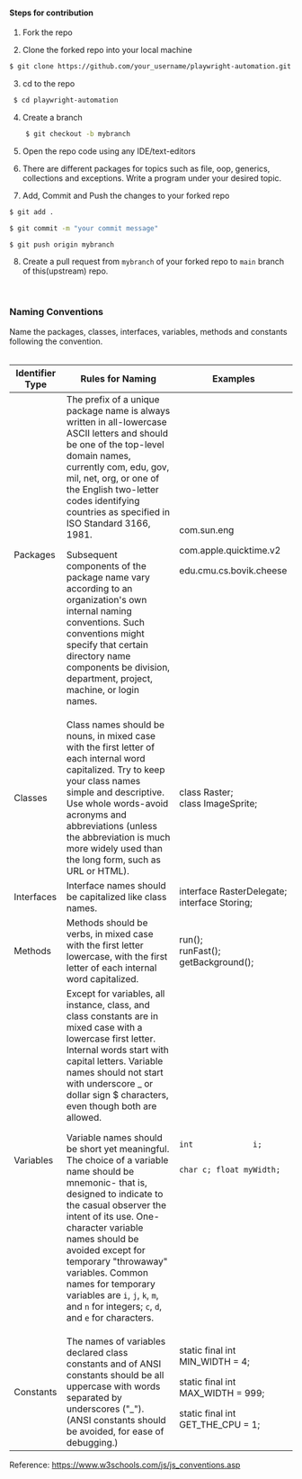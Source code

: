 
#### Steps for contribution

1. Fork the repo

2. Clone the forked repo into your local machine <br>
``` bash 
$ git clone https://github.com/your_username/playwright-automation.git
```

3. cd to the repo
```bash
 $ cd playwright-automation 
 ```

4. Create a branch
```bash
    $ git checkout -b mybranch
```

5. Open the repo code using any IDE/text-editors


6. There are different packages for topics such as file, oop, generics, collections and exceptions. Write a program under your desired topic.

7. Add, Commit and Push the changes to your forked repo
``` bash
$ git add .

$ git commit -m "your commit message"

$ git push origin mybranch
```

8. Create a pull request from `mybranch` of your forked repo to `main` branch of this(upstream) repo.

<br>


### Naming Conventions
Name the packages, classes, interfaces, variables, methods and constants following the convention.
<br><br>
<div class="otable-w1">
<table class="otable-w2 otable-tech-basic">    <thead>         <tr>             <th>       <a name="15405" id="15405"></a>            Identifier Type</th>             <th> <a name="15407" id="15407"></a>            Rules for Naming</th>             <th><a name="15409" id="15409"></a>            Examples</th>         </tr>  </thead><tbody>       <tr>             <td>             <p><a name="28840" id="28840"></a> Packages</td>             <td><a name="34793" id="34793"></a> The prefix of a unique package name is always written in all-lowercase ASCII letters and should be one of the top-level domain names, currently com, edu, gov, mil, net, org, or one of the English two-letter codes identifying countries as specified in ISO Standard 3166, 1981.</p>             <p><a name="28865" id="28865"></a> Subsequent components of the package name vary according to an organization's own internal naming conventions. Such conventions might specify that certain directory name components be division, department, project, machine, or login names.</td>             <td><a name="34962" id="34962"></a> com.sun.eng</p>             <p><a name="34966" id="34966"></a> com.apple.quicktime.v2</p>             <p><a name="34967" id="34967"></a></p>             <p><a name="28894" id="28894"></a> edu.cmu.cs.bovik.cheese</td>         </tr>         <tr>             <td><a name="15411" id="15411"></a> Classes</td>             <td><a name="15413" id="15413"></a> Class names should be nouns, in mixed case with the first letter of each internal word capitalized. Try to keep your class names simple and descriptive. Use whole words-avoid acronyms and abbreviations (unless the abbreviation is much more widely used than the long form, such as URL or HTML).</td>             <td><a name="15415" id="15415"></a> class Raster;             <br>             class ImageSprite;</td>         </tr>         <tr>             <td><a name="15417" id="15417"></a> Interfaces</td>             <td><a name="15419" id="15419"></a> Interface names should be capitalized like class names.</td>             <td><a name="15421" id="15421"></a> interface RasterDelegate;             <br>             interface Storing;</td>         </tr>         <tr>             <td><a name="15423" id="15423"></a> Methods</td>             <td><a name="15425" id="15425"></a> Methods should be verbs, in mixed case with the first letter lowercase, with the first letter of each internal word capitalized.</td>             <td><a name="15427" id="15427"></a> run();             <br>             runFast();             <br>             getBackground();</td>         </tr>         <tr>             <td><a name="15429" id="15429"></a> Variables</td>             <td><a name="34851" id="34851"></a> Except for variables, all instance, class, and class constants are in mixed case with a lowercase first letter. Internal words start with capital letters. Variable names should not start with underscore _ or dollar sign $ characters, even though both are allowed.</p>             <p><a name="15432" id="15432"></a> Variable names should be short yet meaningful. The choice of a variable name should be mnemonic- that is, designed to indicate to the casual observer the intent of its use. One-character variable names should be avoided except for temporary "throwaway" variables. Common names for temporary variables are               <code class="ocode">i</code>,               <code class="ocode">j</code>,               <code class="ocode">k</code>,               <code class="ocode">m</code>, and               <code class="ocode">n</code> for integers;               <code class="ocode">c</code>,               <code class="ocode">d</code>, and               <code class="ocode">e</code> for characters.</td>             <td><a name="15434" id="15434"></a></p>             <div class="ocode"><pre><code>int             i;

char            c;
float           myWidth;
</code></pre></div></td>         </tr>         <tr>             <td><a name="15436" id="15436"></a> Constants</td>             <td><a name="15438" id="15438"></a> The names of variables declared class constants and of ANSI constants should be all uppercase with words separated by underscores ("_"). (ANSI constants should be avoided, for ease of debugging.)</td>             <td><a name="15440" id="15440"></a> static final int MIN_WIDTH = 4;</p>             <p><a name="18753" id="18753"></a> static final int MAX_WIDTH = 999;</p>             <p><a name="33897" id="33897"></a> static final int GET_THE_CPU = 1;</td>         </tr>     </tbody> </table>  </div></div>    <!-- CN15v0 -->


Reference: https://www.w3schools.com/js/js_conventions.asp
